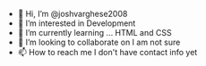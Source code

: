 - 👋 Hi, I’m @joshvarghese2008
- 👀 I’m interested in Development
- 🌱 I’m currently learning ... HTML and CSS
- 💞️ I’m looking to collaborate on I am not sure
- 📫 How to reach me I don't have contact info yet

<!---
joshvarghese2008/joshvarghese2008 is a ✨ special ✨ repository because its `README.md` (this file) appears on your GitHub profile.
You can click the Preview link to take a look at your changes.
--->

